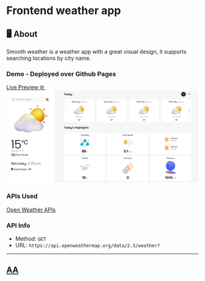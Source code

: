 #  Frontend weather app

## 🖥 About
Smooth weather is a weather app with a great visual design, it supports searching locations by city name. 

### Demo - Deployed over Github Pages 
<a href="https://jkalbasri.github.io/frontend--weather-app/" target="blank" align="center"> 
Live Preview 🌐
</a>
&nbsp;
<a href="https://jkalbasri.github.io/frontend--weather-app/" target="blank" align="center">
  <picture>
    <source media="(prefers-color-scheme: dark)" srcset="static/media/readme.png">
    <img alt="READMEs Screenshot" src="static/media/readme.png">
  </picture>
</a>

### APIs Used
[Open Weather APIs](https://openweathermap.org/)

### API Info
* Method: `GET`
* URL: `https://api.openweathermap.org/data/2.5/weather?`
---
## [AA](http://albasri.dk/)
